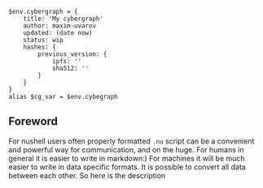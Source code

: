 ```nu
$env.cybergraph = {
    title: 'My cybergraph'
    author: maxim-uvarov
    updated: (date now)
    status: wip
    hashes: {
        previous_version: {
            ipfs: ''
            sha512: ''
        }
    }
}
alias $cg_var = $env.cybegraph
```

## Foreword

For nushell users often properly formatted `.nu` script can be a convenient and powerful way for communication, and on the huge. 
For humans in general it is easier to write in markdown:)
For machines it will be much easier to write in data specific formats.
It is possible to convert all data between each other.
So here is the description 

